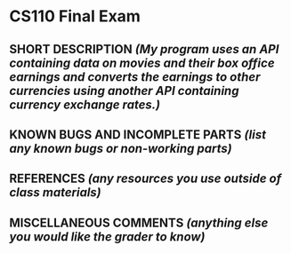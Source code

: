 # CS110 Final Exam

## SHORT DESCRIPTION *(My program uses an API containing data on movies and their box office earnings and converts the earnings to other currencies using another API containing currency exchange rates.)*

## KNOWN BUGS AND INCOMPLETE PARTS *(list any known bugs or non-working parts)*

## REFERENCES *(any resources you use outside of class materials)*

## MISCELLANEOUS COMMENTS *(anything else you would like the grader to know)*